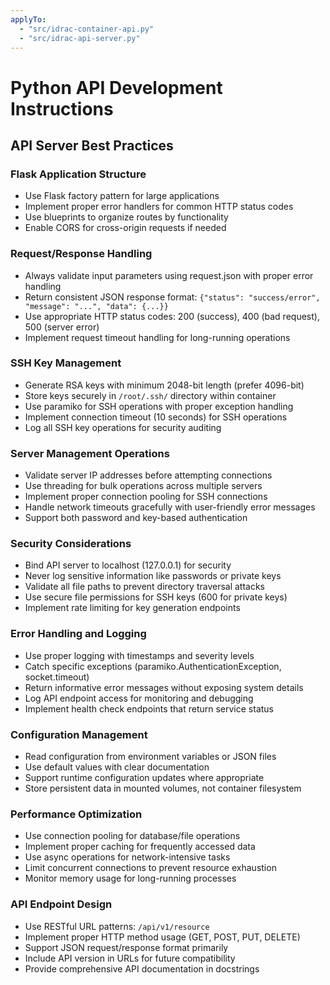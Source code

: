 ```yaml
---
applyTo: 
  - "src/idrac-container-api.py"
  - "src/idrac-api-server.py"
---
```


# Python API Development Instructions

## API Server Best Practices

### Flask Application Structure
- Use Flask factory pattern for large applications
- Implement proper error handlers for common HTTP status codes
- Use blueprints to organize routes by functionality
- Enable CORS for cross-origin requests if needed

### Request/Response Handling
- Always validate input parameters using request.json with proper error handling
- Return consistent JSON response format: `{"status": "success/error", "message": "...", "data": {...}}`
- Use appropriate HTTP status codes: 200 (success), 400 (bad request), 500 (server error)
- Implement request timeout handling for long-running operations

### SSH Key Management
- Generate RSA keys with minimum 2048-bit length (prefer 4096-bit)
- Store keys securely in `/root/.ssh/` directory within container
- Use paramiko for SSH operations with proper exception handling
- Implement connection timeout (10 seconds) for SSH operations
- Log all SSH key operations for security auditing

### Server Management Operations
- Validate server IP addresses before attempting connections
- Use threading for bulk operations across multiple servers
- Implement proper connection pooling for SSH connections
- Handle network timeouts gracefully with user-friendly error messages
- Support both password and key-based authentication

### Security Considerations
- Bind API server to localhost (127.0.0.1) for security
- Never log sensitive information like passwords or private keys
- Validate all file paths to prevent directory traversal attacks
- Use secure file permissions for SSH keys (600 for private keys)
- Implement rate limiting for key generation endpoints

### Error Handling and Logging
- Use proper logging with timestamps and severity levels
- Catch specific exceptions (paramiko.AuthenticationException, socket.timeout)
- Return informative error messages without exposing system details
- Log API endpoint access for monitoring and debugging
- Implement health check endpoints that return service status

### Configuration Management
- Read configuration from environment variables or JSON files
- Use default values with clear documentation
- Support runtime configuration updates where appropriate
- Store persistent data in mounted volumes, not container filesystem

### Performance Optimization
- Use connection pooling for database/file operations
- Implement proper caching for frequently accessed data
- Use async operations for network-intensive tasks
- Limit concurrent connections to prevent resource exhaustion
- Monitor memory usage for long-running processes

### API Endpoint Design
- Use RESTful URL patterns: `/api/v1/resource` 
- Implement proper HTTP method usage (GET, POST, PUT, DELETE)
- Support JSON request/response format primarily
- Include API version in URLs for future compatibility
- Provide comprehensive API documentation in docstrings